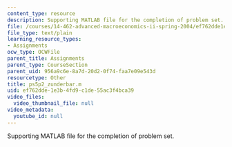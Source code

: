 ```yaml
---
content_type: resource
description: Supporting MATLAB file for the completion of problem set.
file: /courses/14-462-advanced-macroeconomics-ii-spring-2004/ef762dde1e3b4fd9c1de55ac3f4bca39_ps5p2_zunderbar.m
file_type: text/plain
learning_resource_types:
- Assignments
ocw_type: OCWFile
parent_title: Assignments
parent_type: CourseSection
parent_uid: 956a9c6e-8a7d-20d2-0f74-faa7e09e543d
resourcetype: Other
title: ps5p2_zunderbar.m
uid: ef762dde-1e3b-4fd9-c1de-55ac3f4bca39
video_files:
  video_thumbnail_file: null
video_metadata:
  youtube_id: null
---
```

Supporting MATLAB file for the completion of problem set.


